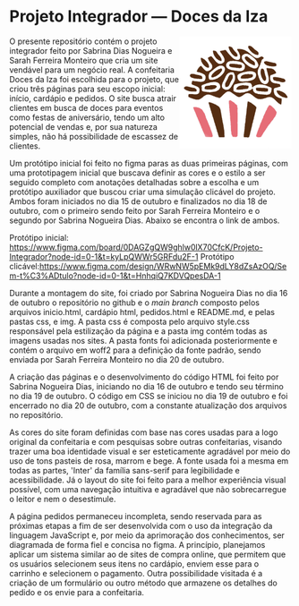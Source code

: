 # Projeto Integrador — Doces da Iza

<img src="https://github.com/sabrinadiaas/desenvolvimento-front-end-2-bimestre/blob/1abff091364cbf81b4d06cfb38760f09c1e5935d/img/brigadeiro.PNG" align="right"
     alt="Doces da Iza logo por Iza" width="200" height="200">
    

O presente repositório contém o projeto integrador feito por Sabrina Dias Nogueira e Sarah Ferreira Monteiro que cria um site vendável para um negócio real. A confeitaria Doces da Iza foi escolhida para o projeto, que criou três páginas para seu escopo inicial: início, cardápio e pedidos. O site busca atrair clientes em busca de doces para eventos como festas de aniversário, tendo um alto potencial de vendas e, por sua natureza simples, não há possibilidade de escassez de clientes.

Um protótipo inicial foi feito no figma paras as duas primeiras páginas, com uma prototipagem inicial que buscava definir as cores e o estilo a ser seguido completo com anotações detalhadas sobre a escolha e um protótipo auxiliador que buscou criar uma simulação clicável do projeto. Ambos foram iniciados no dia 15 de outubro e finalizados no dia 18 de outubro, com o primeiro sendo feito por Sarah Ferreira Monteiro e o segundo por Sabrina Nogueira Dias. Abaixo se encontra o link de ambos.

Protótipo inicial: https://www.figma.com/board/0DAGZgQW9ghlw0lX70CfcK/Projeto-Integrador?node-id=0-1&t=kyLpQWWr5GRFdu2F-1
Protótipo clicável:https://www.figma.com/design/WRwNW5pEMk9dLY8dZsAzOQ/Sem-t%C3%ADtulo?node-id=0-1&t=HnhqiQ7KDVQpesDA-1

Durante a montagem do site, foi criado por Sabrina Nogueira Dias no dia 16 de outubro o repositório no github e o *main branch* composto pelos arquivos inicio.html, cardápio html, pedidos.html e README.md, e pelas pastas css, e img. A pasta css é composta pelo arquivo style.css responsável pela estilização da página e a pasta img contém todas as imagens usadas nos sites. A pasta fonts foi adicionada posteriormente e contém o arquivo em woff2 para a definição da fonte padrão, sendo enviada por Sarah Ferreira Monteiro no dia 20 de outubro.

A criação das páginas e o desenvolvimento do código HTML foi feito por Sabrina Nogueira Dias, iniciando no dia 16 de outubro e tendo seu término no dia 19 de outubro. O código em CSS se iniciou no dia 19 de outubro e foi encerrado no dia 20 de outubro, com a constante atualização dos arquivos no repositório.

As cores do site foram definidas com base nas cores usadas para a logo original da confeitaria e com pesquisas sobre outras confeitarias, visando trazer uma boa identidade visual e ser esteticamente agradável por meio do uso de tons pasteis de rosa, marrom e bege. A fonte usada foi a mesma em todas as partes, 'Inter' da família sans-serif para legibilidade e acessibilidade. Já o layout do site foi feito para a melhor experiência visual possível, com uma navegação intuitiva e agradável que não sobrecarregue o leitor e nem o desestimule.

A página pedidos permaneceu incompleta, sendo reservada para as próximas etapas a fim de ser desenvolvida com o uso da integração da linguagem JavaScript e, por meio da aprimoração dos conhecimentos, ser diagramada de forma fiel e concisa no figma. A princípio, planejamos aplicar um sistema similar ao de sites de compra online, que permitem que os usuários selecionem seus itens no cardápio, enviem esse para o carrinho e selecionem o pagamento. Outra possibilidade visitada é a criação de um formulário ou outro método que armazene os detalhes do pedido e os envie para a confeitaria. 

